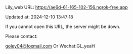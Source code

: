 Lily_web URL: https://ae6d-61-165-102-156.ngrok-free.app

Updated at: 2024-12-10 13:47:18

If you cannot open this URL, the server might be down.

Please contact: 

goley04@foxmail.com Or Wechat:GL_yeaH